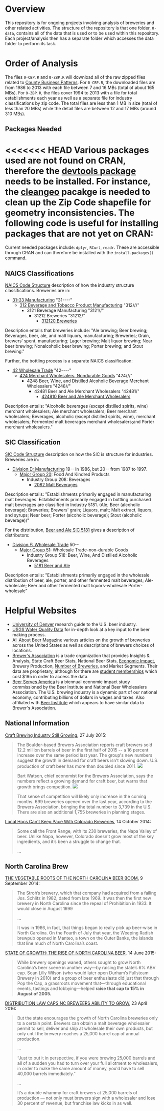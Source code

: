 # Overview
This repository is for ongoing projects involving analysis of breweries and other related activities. The structure of the repository is that one folder, `0-data`, contains all of the data that is used or to be used within this repository. Each project/analysis then has a separate folder which accesses the data folder to perform its task.

# Order of Analysis
The files `0-CBP.R` and `0-ZBP.R` will download all of the raw zipped files related to [County Business Patterns](https://www.census.gov/econ/cbp/download/). For `0-CBP.R`, the downloaded files are from 1986 to 2013 with each file between 7 and 16 MBs (total of about 165 MBs). For `0-ZBP.R`, the files cover 1994 to 2013 with a file for total establishments each year as well as a separate file for industry classifications by zip code. The total files are less than 1 MB in size (total of less than 20 MBs) while the detail files are between 12 and 17 MBs (around 310 MBs).

## Packages Needed
<<<<<<< HEAD
Various packages used are not found on CRAN, therefore the [devtools package](http://cran.r-project.org/web/packages/devtools/index.html) needs to be installed. For instance, the [cleangeo](https://github.com/eblondel/cleangeo) pacakge is needed to clean up the Zip Code shapefile for geometry inconsistencies. The following code is useful for installing packages that are not yet on CRAN:
=======
Current needed packages include: `dplyr`, `RCurl`, `readr`. These are accessible through CRAN and can therefore be installed with the `install.packages()` command.
<!--
`gdata`, `ggplot2`, `maptools`, `plyr`, `raster`, `reshape2`, `rgdal`, `spdep`, `xtable`. -->

<!--
Various packages used are not found on CRAN, therefore the [devtools package](http://cran.r-project.org/web/packages/devtools/index.html) needs to be installed.
>>>>>>> 8987f5234ba320e0337b4eefa0479e88b3697f73

```R
# install.packages("devtools")
devtools::install_github("eblondel/cleangeo")
require(cleangeo, quietly = T)
```
-->

## NAICS Classifications
[NAICS Code Structure](http://www.bls.gov/bls/naics.htm) description of how the industry structure classifications. Breweries are in:

* [31-33 Manufacturing](http://www.census.gov/cgi-bin/sssd/naics/naicsrch?chart=2012) "31----"
    * [312 Beverage and Tobacco Product Manufacturing](http://www.census.gov/cgi-bin/sssd/naics/naicsrch?code=312&search=2012%20NAICS%20Search) "312///"
        * 3121 Beverage Manufacturing "3121//"
            * 31212 Breweries "31212/"
                * [312120 Breweries](http://www.census.gov/cgi-bin/sssd/naics/naicsrch?code=312120&search=2012%20NAICS%20Search)

Description entails that breweries include: "Ale brewing; Beer brewing; Beverages, beer, ale, and malt liquors, manufacturing; Breweries; Grain, brewers' spent, manufacturing; Lager brewing; Malt liquor brewing; Near beer brewing; Nonalcoholic beer brewing; Porter brewing; and Stout brewing."

Further, the bottling process is a separate NAICS classification:

* [42 Wholesale Trade](http://www.census.gov/cgi-bin/sssd/naics/naicsrch?code=424810&search=2012) "42----"
    * [424 Merchant Wholesalers, Nondurable Goods](http://www.census.gov/cgi-bin/sssd/naics/naicsrch?code=424&search=2012%20NAICS%20Search) "424///"
        * 4248 Beer, Wine, and Distilled Alcoholic Beverage Merchant Wholesalers "4248//"
            * 42481 Beer and Ale Merchant Wholesalers "42481/"
                * [424810 Beer and Ale Merchant Wholesalers](http://www.census.gov/cgi-bin/sssd/naics/naicsrch?code=424810&search=2012%20NAICS%20Search)

Description entails: "Alcoholic beverages (except distilled spirits, wine) merchant wholesalers; Ale merchant wholesalers; Beer merchant wholesalers; Beverages, alcoholic (except distilled spirits, wine), merchant wholesalers; Fermented malt beverages merchant wholesalers;and Porter merchant wholesalers."

## SIC Classification
[SIC Code Structure](https://www.osha.gov/pls/imis/sic_manual.html) description on how the SIC is structure for industries. Breweries are in:

* [Division D: Manufacturing](https://www.osha.gov/pls/imis/sic_manual.display?id=4&tab=division) 19-- in 1986, but 20-- from 1987 to 1997.
    * [Major Group 20](https://www.osha.gov/pls/imis/sic_manual.display?id=13&tab=group): Food And Kindred Products
        * Industry Group 208: Beverages
            * [2082 Malt Beverages](https://www.osha.gov/pls/imis/sic_manual.display?id=467&tab=description)

Description entails: "Establishments primarily engaged in manufacturing malt beverages. Establishments primarily engaged in bottling purchased malt beverages are classified in Industry 5181. (Ale; Beer (alcoholic beverage); Breweries; Brewers' grain; Liquors, malt; Malt extract, liquors, and syrups; Near beer; Porter (alcoholic beverage); Stout (alcoholic beverage))"

For the distribution, [Beer and Ale SIC 5181](https://www.osha.gov/pls/imis/sic_manual.display?id=7&tab=description) gives a description of distributors:

* [Division F: Wholesale Trade](https://www.osha.gov/pls/imis/sic_manual.display?id=6&tab=division) 50--
    * [Major Group 51](https://www.osha.gov/pls/imis/sic_manual.display?id=44&tab=group): Wholesale Trade-non-durable Goods
        * Industry Group 518: Beer, Wine, And Distilled Alcoholic Beverages
            * [5181 Beer and Ale](https://www.osha.gov/pls/imis/sic_manual.display?id=7&tab=description)

Description entails: "Establishments primarily engaged in the wholesale distribution of beer, ale, porter, and other fermented malt beverages; Ale-wholesale; Beer and other fermented malt liquors-wholesale Porter-wholesale"


# Helpful Websites

* [University of Denver](http://libguides.du.edu/c.php?g=90474&p=581818) research guide to the U.S. beer industry.
* [USGS Water Quality Data](http://water.usgs.gov/owq/data.html) for in-depth look at a key input to the beer making process.
* [All About Beer Magazine](http://allaboutbeer.com/) various articles on the growth of breweries across the United States as well as descriptions of brewers choices of locations.
* [Brewer's Association](https://www.brewersassociation.org/) is a trade organization that provides Insights & Analysis, State Craft Beer Stats, National Beer Stats, [Economic Impact](https://www.brewersassociation.org/attachments/0001/3790/State_by_State_Data.pdf), Brewery Production, [Number of Breweries](https://www.brewersassociation.org/statistics/number-of-breweries/), and Market Segments. Their data are proprietary, although for there are [student memberships](http://members.brewersassociation.org/store/detail.aspx?id=INTL_BA_IN) which cost $195 in order to access the data.
* [Beer Serves America](http://www.beerservesamerica.org/) is a biennual economic impact study commissioned by the Beer Institute and National Beer Wholesalers Association. The U.S. brewing industry is a dynamic part of our national economy, contributing billions of dollars in wages and taxes. Also affiliated with [Beer Institute](http://www.beerinstitute.org/) which appears to have similar data to Brewer's Association.

## National Information

[Craft Brewing Industry Still Growing](http://www.cpr.org/news/story/craft-brewing-industry-still-growing-says-boulder-based-trade-group), 27 July 2015:

>The Boulder-based Brewers Association reports craft brewers sold 12.2 million barrels of beer in the first half of 2015 -- a 16 percent increase over the same period last year. The group's new numbers suggest the growth in demand for craft beers isn't slowing down. U.S. production of craft beer has more than doubled since 2011.
>![](http://www.cpr.org/sites/default/files/styles/full-width/public/images/mid-year-craft-production-volume-production_chartbuilder.png?itok=S6ib5nwE)
>
>Bart Watson, chief economist for the Brewers Association, says the numbers reflect a growing demand for craft beer, but warns that growth brings competition.
>![](http://www.cpr.org/sites/default/files/styles/full-width/public/images/mid-year-brewery-count-count_chartbuilder.png?itok=ZT4XnQH0)
>
>That sense of competition will likely only increase in the coming months. 699 breweries opened over the last year, according to the Brewers Association, bringing the total number to 3,739 in the U.S. There are also an additional 1,755 breweries in planning stages.

[Local Hops Can't Keep Pace With Colorado Breweries](http://www.cpr.org/news/story/local-hops-can-t-keep-pace-colorado-breweries), 14 October 2014:

>Some call the Front Range, with its 230 breweries, the Napa Valley of beer. Unlike Napa, however, Colorado doesn't grow most of the key ingredients, and it’s been a struggle to change that.
>
> ...

## North Carolina Brew

[THE VEGETABLE ROOTS OF THE NORTH CAROLINA BEER BOOM](http://allaboutbeer.com/north-carolina-beer-history/), 9 September 2014:

>The Stroh’s brewery, which that company had acquired from a failing Jos. Schlitz in 1982, dated from late 1969. It was then the first new brewery in North Carolina since the repeal of Prohibition in 1933. It would close in August 1999
> 
> ...
> 
>It was in 1986, in fact, that things began to really pick up beer-wise in North Carolina. On the Fourth of July that year, the Weeping Radish brewpub opened in Manteo, a town on the Outer Banks, the islands that line much of North Carolina’s coast.

[STATE OF GROWTH: THE RISE OF NORTH CAROLINA BEER](http://allaboutbeer.com/state-of-growth-the-rise-of-north-carolina-beer/), 14 June 2015:

>While brewery openings waned, others sought to grow North Carolina’s beer scene in another way—by raising the state’s 6% ABV cap. Sean Lilly Wilson (who would later open Durham’s Fullsteam Brewery in 2010) and a group of beer enthusiasts did just that through Pop the Cap, a grassroots movement that—through educational events, tastings and lobbying—helped **raise that cap to 15% in August of 2005.**

[DISTRIBUTION LAW CAPS NC BREWEERS ABILITY TO GROW](http://www.wral.com/distribution-law-caps-nc-brewers-ability-to-grow/15655744/), 23 April 2016:

>But the state encourages the growth of North Carolina breweries only to a certain point. Brewers can obtain a malt beverage wholesaler permit to sell, deliver and ship at wholesale their own products, but only until the brewery reaches a 25,000 barrel cap of annual production.
> 
> ...
> 
>“Just to put it in perspective, if you were brewing 25,000 barrels and all of a sudden you had to turn over your full allotment to wholesalers, in order to make the same amount of money, you'd have to sell 40,000 barrels immediately.”
> 
> ...
> 
>It’s a double whammy for craft brewers at 25,000 barrels of production — not only must brewers sign with a wholesaler and lose 30 percent of revenue, but franchise law kicks in as well.

<!--
THE FOLLOWING HAS BEEN COMMENTED OUT BUT IS EXTREMELY HELPFUL FOR REMEMBERING MARKDOWN COMMANDS

# Cheat Sheet
Plain text
End a line with two spaces to start a new paragraph.  
*italics* and _italics_  
**bold** and __bold__  
superscript^2^  
~~strikethrough~~  
[link](www.rstudio.com)  

# Header 1  
## Header 2  
### Header 3  
#### Header 4  
##### Header 5  
###### Header 6  

endash: --  
emdash: ---  
ellipsis: ...  
inline equation: $A = \pi*r^{2}$  
image: ![](RStudioSmall.png)  
horizontal rule (or slide break):

***

> block quote

* unordered list
* item 2
  + sub-item 1
  + sub-item 2

1. ordered list
2. item 2
  + sub-item 1
  + sub-item 2

Table Header  | Second Header
------------- |-------------
Table Cell    | Cell 2
Cell 3        | Cell 4

| Tables   |      Are      |  Cool |
|----------|:-------------:|------:|
| col 1 is |  left-aligned | $1600 |
| col 2 is |    centered   |   $12 |
| col 3 is | right-aligned |    $1 |
-->